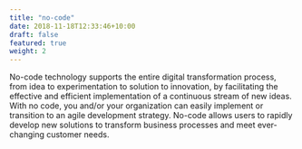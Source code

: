```yaml
---
title: "no-code"
date: 2018-11-18T12:33:46+10:00
draft: false
featured: true
weight: 2
---
```


No-code technology supports the entire digital transformation process, from idea to experimentation to solution to innovation, by facilitating the effective and efficient implementation of a continuous stream of new ideas. With no code, you and/or your organization can easily implement or transition to an agile development strategy. No-code allows users to rapidly develop new solutions to transform business processes and meet ever-changing customer needs.
